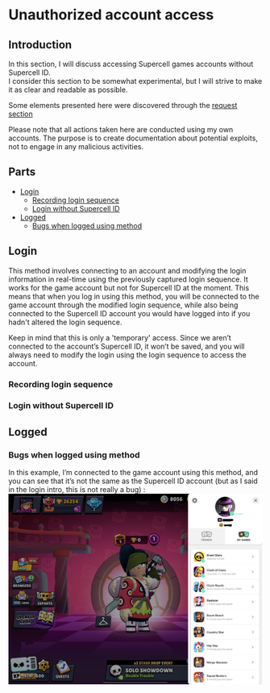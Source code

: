 # Unauthorized account access

## Introduction
In this section, I will discuss accessing Supercell games accounts without Supercell ID.  
I consider this section to be somewhat experimental, but I will strive to make it as clear and readable as possible.  

Some elements presented here were discovered through the [request section](https://github.com/slayy2357/mimi/blob/main/requests/README.md)

Please note that all actions taken here are conducted using my own accounts. The purpose is to create documentation about potential exploits, not to engage in any malicious activities.

## Parts
- [Login](#login)
  - [Recording login sequence](#recording-login-sequence)
  - [Login without Supercell ID](#login-without-supercell-id)
- [Logged](#logged)
  - [Bugs when logged using method](#bugs-when-logged-using-method)

## Login
This method involves connecting to an account and modifying the login information in real-time using the previously captured login sequence. It works for the game account but not for Supercell ID at the moment. This means that when you log in using this method, you will be connected to the game account through the modified login sequence, while also being connected to the Supercell ID account you would have logged into if you hadn't altered the login sequence.  

Keep in mind that this is only a 'temporary' access. Since we aren’t connected to the account’s Supercell ID, it won’t be saved, and you will always need to modify the login using the login sequence to access the account.  

### Recording login sequence

### Login without Supercell ID

## Logged

### Bugs when logged using method

In this example, I’m connected to the game account using this method, and you can see that it’s not the same as the Supercell ID account (but as I said in the login intro, this is not really a bug) :
![alt text](https://raw.githubusercontent.com/slayy2357/mimi/refs/heads/main/account-access/pictures/1.png)